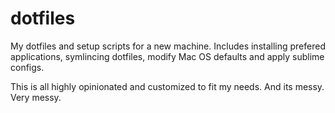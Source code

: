 # dotfiles

My dotfiles and setup scripts for a new machine. Includes installing prefered
applications, symlincing dotfiles, modify Mac OS defaults and apply sublime configs.

This is all highly opinionated and customized to fit my needs. And its messy. Very messy.
